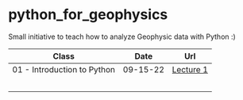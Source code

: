 # python_for_geophysics

Small initiative to teach how to analyze Geophysic data with Python :)


| Class | Date | Url |
|-------|:----:|:---:|
| 01 - Introduction to Python  |  09-15-22    | [Lecture 1](https://colab.research.google.com/drive/12pdNLDznKf1AYZutF0k6UOwifq91pERV?authuser=2#scrollTo=6a6dbc63-36d5-43e8-8291-9a84037fb859)     |
|       |      |     |
|       |      |     |
|       |      |     |
|       |      |     |
|       |      |     |
